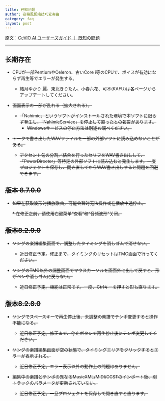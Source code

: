 ```yaml
---
title: 已知问题
author: 夜輪風超絶技巧変奏曲
category: faq
layout: post
---
```

原文：[CeVIO AI ユーザーズガイド ┃ 既知の問題](https://cevio.jp/guide/cevio_ai/faq/)

---

## 长期存在

- CPUが一部PentiumやCeleron、古いCore i等のCPUで、ボイスが有効にならず再生等でエラーが発生する。
    - 結月ゆかり 麗、東北きりたん、小春六花、可不(KAFU)は各ページからアップデートしてください。

- ~~画面表示の一部が乱れる（拡大される）。~~
    - ~~「Nahimic」というソフトがインストールされた環境で本ソフトに限らず発生し、「NahimicService」を停止して直ったとの報告があります。~~
        - ~~Windowsサービスの停止方法は別途お調べください。~~

- ~~トークで書き出したWAVファイルを一部の外部ソフトに読み込めないことがある。~~
    - ~~アクセント句の分割／結合を行ったセリフをWAV書き出しして、「PowerDirector」等特定の外部ソフトに読み込むと発生します。一度プロジェクトを保存し、開き直してからWAV書き出しすると問題を回避できます。~~

## ~~版本 8.7.0.0~~

- ~~如果在获取波形时播放歌曲，可能会暂时无法操作或在播放中途停止。~~

    ~~\* 在修正之前，请使用右键菜单“查看”和“音频波形”关闭。~~

## ~~版本8.2.9.0~~

- ~~ソングの楽譜編集画面で、調整したタイミングを消しゴムで消せない。~~
    - ~~近日修正予定。修正まで、タイミングのリセットはTMG画面で行ってください。~~

- ~~ソングのTMG以外の調整画面でマウスカーソルを画面外に出して戻すと、形がペンや消しゴムに戻らない。~~
    - ~~近日修正予定。機能は正常です。一度、Ctrlキーを押すと形も直ります。~~

## ~~版本8.2.8.0~~

- ~~ソングでスペースキーで再生停止後、未調整の楽譜でテンポ変更すると操作不能になる。~~
    - ~~近日修正予定。修正まで、停止ボタンで再生停止後にテンポ変更してください。~~

- ~~ソングの楽譜編集画面が空の状態で、タイミングエリアをクリックするとエラーが表示される。~~
    - ~~近日修正予定。エラー表示以外の動作上の問題はありません。~~

- ~~編集中の楽譜とテンポの異なるMusicXML/MIDI/CCSTのインポート後、別トラックのパラメータが更新されていない。~~
    - ~~近日修正予定。一旦プロジェクトを保存して開き直すと直ります。~~
